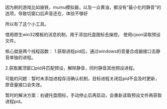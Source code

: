 因为刷的游戏比如崩铁，mumu模拟器，以及一众黄油，都没有“最小化时静音”的选项，导致切窗口后声音还在，体验不够好

所以有了这个小工具。

借用原生win32模板的消息机制，用于添加托盘图标去操控。
使用cjson读取预设文件。

核心就是两个线程函数：
1.获取进程pid后，通过windows的音量合成器接口去静音单独的进程。

2.获取置顶窗口pid并匹配预设，解除静音，同时静音其他预设进程。

可能的问题：暂时未添加进程存活确认机制，目标进程关闭后pid不会及时更新，原音量接口会失效。

暂时的解决方案：右键托盘图标，手动停止后再启动，会重新读取预设文件再获取进程pid。
